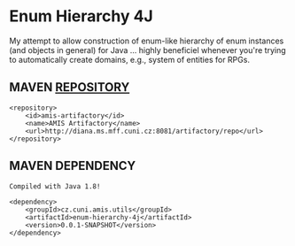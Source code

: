 # Enum Hierarchy 4J

My attempt to allow construction of enum-like hierarchy of enum instances (and objects in general) for Java ... highly beneficiel whenever you're trying to automatically create domains, e.g., system of entities for RPGs.

## MAVEN [REPOSITORY](http://diana.ms.mff.cuni.cz:8081/artifactory)

    <repository>
        <id>amis-artifactory</id>
        <name>AMIS Artifactory</name>
        <url>http://diana.ms.mff.cuni.cz:8081/artifactory/repo</url>
    </repository>
    
## MAVEN DEPENDENCY

    Compiled with Java 1.8!

    <dependency>
        <groupId>cz.cuni.amis.utils</groupId>
        <artifactId>enum-hierarchy-4j</artifactId>
        <version>0.0.1-SNAPSHOT</version>
    </dependency>
